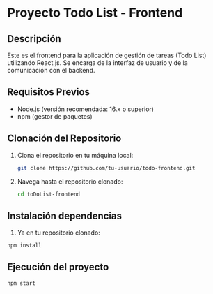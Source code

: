 # Proyecto Todo List - Frontend

## Descripción

Este es el frontend para la aplicación de gestión de tareas (Todo List) utilizando React.js. Se encarga de la interfaz de usuario y de la comunicación con el backend.

## Requisitos Previos

- Node.js (versión recomendada: 16.x o superior)
- npm (gestor de paquetes)

## Clonación del Repositorio

1. Clona el repositorio en tu máquina local:

   ```bash
   git clone https://github.com/tu-usuario/todo-frontend.git
   ``` 
2. Navega hasta el repositorio clonado:

   ```bash
   cd toDoList-frontend
   ```
## Instalación dependencias

1. Ya en tu repositorio clonado:

  ```bash
  npm install
  ```
## Ejecución del proyecto

  ```bash
  npm start
